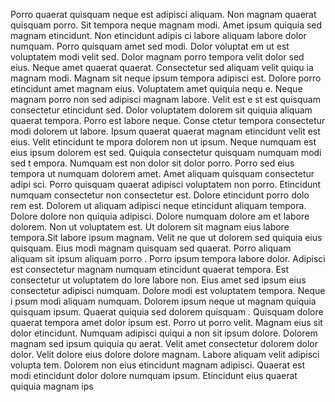 Porro quaerat quisquam neque est adipisci aliquam. Non magnam quaerat quisquam
 porro. Sit tempora neque magnam modi. Amet ipsum quiquia sed magnam etincidunt. Non etincidunt adipis
ci labore aliquam labore dolor numquam.  Porro quisquam amet sed modi. Dolor voluptat
em ut est voluptatem modi velit sed. Dolor magnam porro tempora velit dolor sed eius. Neque amet quaerat quaerat. Consectetur sed aliquam velit quiqu
ia magnam modi. Magnam sit neque ipsum tempora adipisci est. Dolore porro etincidunt amet magnam eius. Voluptatem amet quiquia nequ
e. Neque magnam porro non sed adipisci magnam labore.  Velit est e
st est quisquam consectetur etincidunt sed. Dolor voluptatem dolorem sit quiquia aliquam quaerat tempora. Porro est labore neque. Conse
ctetur tempora consectetur modi dolorem ut labore. Ipsum quaerat quaerat magnam etincidunt velit est eius. Velit etincidunt te
mpora dolorem non ut ipsum. Neque numquam est eius ipsum dolorem est sed. Quiquia consectetur quisquam numquam modi sed t
empora. Numquam est non dolor sit dolor porro. Porro sed eius tempora ut numquam dolorem amet.  Amet aliquam quisquam consectetur adipi
sci. Porro quisquam quaerat adipisci voluptatem non porro. Etincidunt numquam consectetur non consectetur est. Dolore etincidunt porro dolo
rem est. Dolorem ut aliquam adipisci neque etincidunt aliquam tempora. Dolore dolore non quiquia adipisci. Dolore numquam dolore am
et labore dolorem. Non ut voluptatem est. Ut dolorem sit magnam eius labore tempora.Sit labore ipsum magnam. Velit ne
que ut dolorem sed quiquia eius quisquam. Eius modi magnam quisquam sed quaerat. Porro aliquam aliquam sit ipsum aliquam porro
. Porro ipsum tempora labore dolor. Adipisci est consectetur magnam numquam etincidunt quaerat tempora. Est consectetur ut voluptatem do
lore labore non. Eius amet sed ipsum eius consectetur adipisci numquam.  Dolore modi est voluptatem tempora. Neque i
psum modi aliquam numquam. Dolorem ipsum neque ut magnam quiquia quisquam ipsum. Quaerat quiquia sed dolorem quisquam
. Quisquam dolore quaerat tempora amet dolor ipsum est. Porro ut porro velit. Magnam eius sit dolor etincidunt. Numquam adipisci quiqui
a non sit ipsum dolore. Dolorem magnam sed ipsum quiquia qu
aerat.  Velit amet consectetur dolorem dolor dolor. Velit dolore eius dolore dolore magnam. Labore aliquam velit adipisci volupta
tem. Dolorem non eius etincidunt magnam adipisci. Quaerat est modi etincidunt dolor dolore numquam ipsum. Etincidunt eius quaerat quiquia magnam ips
